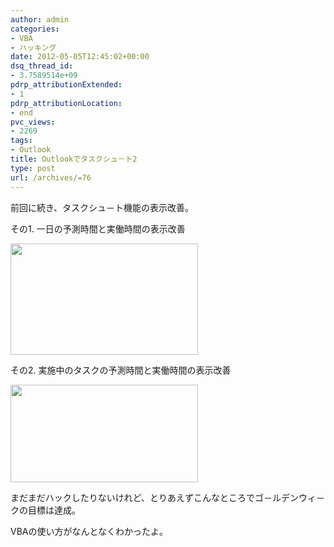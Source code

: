 ```yaml
---
author: admin
categories:
- VBA
- ハッキング
date: 2012-05-05T12:45:02+00:00
dsq_thread_id:
- 3.7589514e+09
pdrp_attributionExtended:
- 1
pdrp_attributionLocation:
- end
pvc_views:
- 2269
tags:
- Outlook
title: Outlookでタスクシュ－ト2
type: post
url: /archives/=76
---
```


前回に続き、タスクシュ－ト機能の表示改善。

その1. 一日の予測時間と実働時間の表示改善
   
[<img src="https://hmi-me.ciao.jp/wordpress/wp-content/uploads/SnapCrab_NoName_2012-5-5_20-39-9_No-00-300x178.png" alt="" title="SnapCrab_NoName_2012-5-5_20-39-9_No-00" width="300" height="178" class="alignnone size-medium wp-image-78" />][1]
  
その2. 実施中のタスクの予測時間と実働時間の表示改善
  
[<img src="https://hmi-me.ciao.jp/wordpress/wp-content/uploads/SnapCrab_NoName_2012-5-5_21-34-30_No-00-300x156.png" alt="" title="SnapCrab_NoName_2012-5-5_21-34-30_No-00" width="300" height="156" class="alignnone size-medium wp-image-77" />][2]

まだまだハックしたりないけれど、とりあえずこんなところでゴ－ルデンウィ－クの目標は達成。
  
VBAの使い方がなんとなくわかったよ。

 [1]: https://hmi-me.ciao.jp/wordpress/wp-content/uploads/SnapCrab_NoName_2012-5-5_20-39-9_No-00.png
 [2]: https://hmi-me.ciao.jp/wordpress/wp-content/uploads/SnapCrab_NoName_2012-5-5_21-34-30_No-00.png